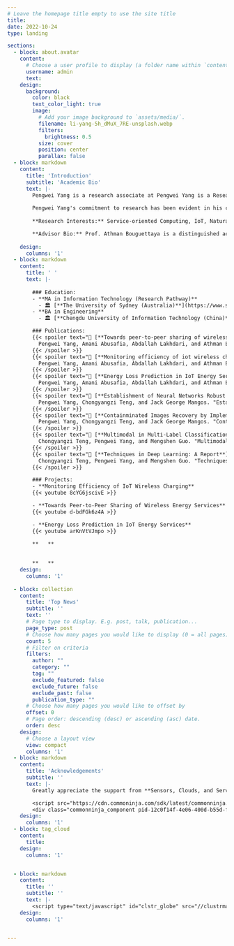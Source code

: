 ```yaml
---
# Leave the homepage title empty to use the site title
title:
date: 2022-10-24
type: landing

sections:
  - block: about.avatar
    content:
      # Choose a user profile to display (a folder name within `content/authors/`)
      username: admin
      text: 
    design:
      background:
        color: black
        text_color_light: true
        image:
          # Add your image background to `assets/media/`.
          filename: li-yang-5h_dMuX_7RE-unsplash.webp
          filters:
            brightness: 0.5
          size: cover
          position: center
          parallax: false
  - block: markdown
    content:
      title: 'Introduction'
      subtitle: 'Academic Bio'
      text: |-
        Pengwei Yang is a research associate at Pengwei Yang is a Research Master Student under the supervision of Prof. Athman Bouguettaya in the School of Computer Science at the University of Sydney, with a strong interdisciplinary background in Computer Science and Electronic Information Science. As a researcher in the Sensors, Clouds, and Services Lab at the University of Sydney, Pengwei's work explores various facets of computer science, including Crowdsourcing, Service Computing, Deep Learning, and Trustworthy Machine Learning. 
        
        Pengwei Yang's commitment to research has been evident in his contributions to the field. He has successfully published a demo paper at the International Conference on Service-Oriented Computing (ICSOC, Core A) and another demo paper at the IEEE International Conference on Pervasive Computing and Communications (PerCom, Core A*). Furthermore, Pengwei has a full research paper accepted by the IEEE International Conference on Web Services (ICWS, Core A), which is a significant achievement in his field of research. He is currently planning to expand upon his research and submit an extended version to the IEEE Transactions on Services Computing (TSC), a prestigious journal in the area of service computing. Pengwei Yang's academic journey reflects his passion for computer science and a dedication to making an impact in his field.
        
        **Research Interests:** Service-oriented Computing, IoT, Natural Language Processing, Deep Learning, Trustworthy Machine Learning

        **Advisor Bio:** Prof. Athman Bouguettaya is a distinguished academic in the field of computer science. He is Professor and former Head of School of Computer Science at The University of Sydney, NSW, Australia. His impressive accomplishments as a scholar and researcher have garnered him various prestigious awards and designations, such as IEEE Fellow, IEEE Computer Society Distinguished Scientist, ACM Distinguished Scientist, ACM Distinguished Speaker, and WISE Fellow. He is serving as the Vice-Chair of the 2023 IEEE Computer Society Fellow Evaluating Committee.
        
    design:
      columns: '1'
  - block: markdown
    content:
      title: ' '
      text: |-
    
        ### Education:
        - **MA in Information Technology (Research Pathway)**
          - 🏛 [**The University of Sydney (Australia)**](https://www.sydney.edu.au/)
        - **BA in Engineering**
          - 🏛 [**Chengdu University of Information Technology (China)**](https://open.ieee.org/partners/chengdu-university-of-information-technology/)

        ### Publications:
        {{< spoiler text="📄 [**Towards peer-to-peer sharing of wireless energy services**](https://link.springer.com/chapter/10.1007/978-3-031-26507-5_38)" >}}
          Pengwei Yang, Amani Abusafia, Abdallah Lakhdari, and Athman Bouguettaya. "Towards peer-to-peer sharing of wireless energy services." *International Conference on Service-Oriented Computing*. Cham: Springer Nature Switzerland, 2022.
        {{< /spoiler >}}
        {{< spoiler text="📄 [**Monitoring efficiency of iot wireless charging**](https://ieeexplore.ieee.org/abstract/document/10150276)" >}}
          Pengwei Yang, Amani Abusafia, Abdallah Lakhdari, and Athman Bouguettaya. "Monitoring efficiency of iot wireless charging." *2023 IEEE International Conference on Pervasive Computing and Communications Workshops and other Affiliated Events (PerCom Workshops)*. IEEE, 2023.
        {{< /spoiler >}}
        {{< spoiler text="📄 [**Energy Loss Prediction in IoT Energy Services**](https://arxiv.org/abs/2305.10238)" >}}
          Pengwei Yang, Amani Abusafia, Abdallah Lakhdari, and Athman Bouguettaya. "Energy Loss Prediction in IoT Energy Services." *2023 IEEE International Conference on Web Services (ICWS)*. IEEE, 2023.
        {{< /spoiler >}}
        {{< spoiler text="📄 [**Establishment of Neural Networks Robust to Label Noise**](https://arxiv.org/abs/2211.15279v3)" >}}
          Pengwei Yang, Chongyangzi Teng, and Jack George Mangos. "Establishment of Neural Networks Robust to Label Noise." *arXiv preprint arXiv:2211.15279* (2022).
        {{< /spoiler >}}
        {{< spoiler text="📄 [**Containminated Images Recovery by Implementing Non-negative Matrix Factorisation**](https://arxiv.org/abs/2211.04247v4)" >}}
          Pengwei Yang, Chongyangzi Teng, and Jack George Mangos. "Containminated Images Recovery by Implementing Non-negative Matrix Factorisation." *arXiv preprint arXiv:2211.04247* (2022).
        {{< /spoiler >}}
        {{< spoiler text="📄 [**Multimodal in Multi-Label Classification: A Report**](https://www.researchgate.net/publication/371473901_Multimodal_in_Multi-Label_Classification_A_Report)" >}}
          Chongyangzi Teng, Pengwei Yang, and Mengshen Guo. "Multimodal in Multi-Label Classification: A Report."
        {{< /spoiler >}}
        {{< spoiler text="📄 [**Techniques in Deep Learning: A Report**](https://www.researchgate.net/publication/370277982_Techniques_in_Deep_Learning_A_Report)" >}}
          Chongyangzi Teng, Pengwei Yang, and Mengshen Guo. "Techniques in Deep Learning: A Report."
        {{< /spoiler >}}

        ### Projects:
        - **Monitoring Efficiency of IoT Wireless Charging**
        {{< youtube 8cYG6jscivE >}}

        - **Towards Peer-to-Peer Sharing of Wireless Energy Services**
        {{< youtube d-bdFGk6z4A >}}

        - **Energy Loss Prediction in IoT Energy Services**
        {{< youtube arKnVtVJmpo >}}
    
        **   **

        
        **   ** 
    design:
      columns: '1'
  
  - block: collection
    content:
      title: 'Top News'
      subtitle: ''
      text: ''
      # Page type to display. E.g. post, talk, publication...
      page_type: post
      # Choose how many pages you would like to display (0 = all pages)
      count: 5
      # Filter on criteria
      filters:
        author: ""
        category: ""
        tag: ""
        exclude_featured: false
        exclude_future: false
        exclude_past: false
        publication_type: ""
      # Choose how many pages you would like to offset by
      offset: 0
      # Page order: descending (desc) or ascending (asc) date.
      order: desc
    design:
      # Choose a layout view
      view: compact
      columns: '1'
  - block: markdown
    content:
      title: 'Acknowledgements'
      subtitle: ''
      text: |-
        Greatly appreciate the support from **Sensors, Clouds, and Services Lab**, **Australian Research Council**, **IEEE Computer Society**, and **Commonwealth Scientific and Industrial Research Organisation**. The statements made herein are solely the responsibility of the author.

        <script src="https://cdn.commoninja.com/sdk/latest/commonninja.js" defer></script>
        <div class="commonninja_component pid-12c0f14f-4e06-400d-b55d-f755bdd5351b"></div>      
    design:
      columns: '1'
  - block: tag_cloud
    content:
      title: 
    design:
      columns: '1'


  - block: markdown
    content:
      title: ''
      subtitle: ''
      text: |-
        <script type="text/javascript" id="clstr_globe" src="//clustrmaps.com/globe.js?d=IPz9CHURQbIcxY1LcH-h8QSuFwl3DVHDYvYkveXsHqc"></script>
    design:
      columns: '1'          


---
```



